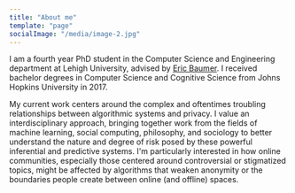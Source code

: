 ```yaml
---
title: "About me"
template: "page"
socialImage: "/media/image-2.jpg"
---
```


I am a fourth year PhD student in the Computer Science and Engineering department at Lehigh University, advised by [Eric Baumer](http://ericbaumer.com). I received bachelor degrees in Computer Science and Cognitive Science from Johns Hopkins University in 2017.

My current work centers around the complex and oftentimes troubling relationships between algorithmic systems and privacy. I value an interdisciplinary approach, bringing together work from the fields of machine learning, social computing, philosophy, and sociology to better understand the nature and degree of risk posed by these powerful inferential and predictive systems. I'm particularly interested in how online communities, especially those centered around controversial or stigmatized topics, might be affected by algorithms that weaken anonymity or the boundaries people create between online (and offline) spaces.

